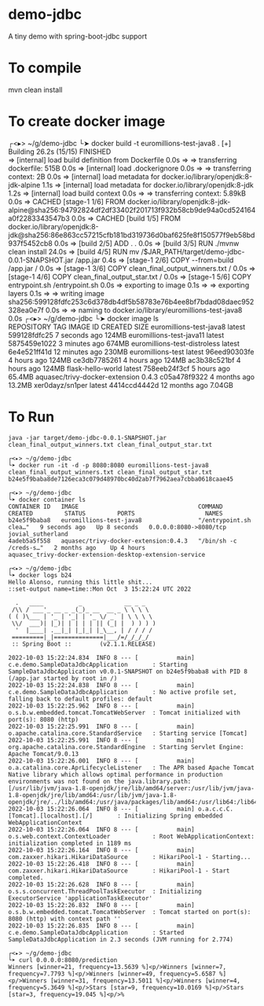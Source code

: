# demo-jdbc
A tiny demo with spring-boot-jdbc support

# To compile

  mvn clean install

# To create docker image
  ┌<▸> ~/g/demo-jdbc
  └➤ docker build -t euromillions-test-java8 .
  [+] Building 26.2s (15/15) FINISHED                                                                                                                                                                             
   => [internal] load build definition from Dockerfile                                                                                                                                                       0.0s
   => => transferring dockerfile: 515B                                                                                                                                                                       0.0s
   => [internal] load .dockerignore                                                                                                                                                                          0.0s
   => => transferring context: 2B                                                                                                                                                                            0.0s
   => [internal] load metadata for docker.io/library/openjdk:8-jdk-alpine                                                                                                                                    1.1s
   => [internal] load metadata for docker.io/library/openjdk:8-jdk                                                                                                                                           1.2s
   => [internal] load build context                                                                                                                                                                          0.0s
   => => transferring context: 5.89kB                                                                                                                                                                        0.0s
   => CACHED [stage-1 1/6] FROM docker.io/library/openjdk:8-jdk-alpine@sha256:94792824df2df33402f201713f932b58cb9de94a0cd524164a0f2283343547b3                                                               0.0s
   => CACHED [build 1/5] FROM docker.io/library/openjdk:8-jdk@sha256:86e863cc57215cfb181bd319736d0baf625fe8f150577f9eb58bd937f5452cb8                                                                        0.0s
   => [build 2/5] ADD . .                                                                                                                                                                                    0.0s
   => [build 3/5] RUN ./mvnw clean install                                                                                                                                                                  24.0s
   => [build 4/5] RUN mv /$JAR_PATH/target/demo-jdbc-0.0.1-SNAPSHOT.jar /app.jar                                                                                                                             0.4s
   => [stage-1 2/6] COPY --from=build /app.jar /                                                                                                                                                             0.0s
   => [stage-1 3/6] COPY clean_final_output_winners.txt /                                                                                                                                                    0.0s
   => [stage-1 4/6] COPY clean_final_output_star.txt /                                                                                                                                                       0.0s
   => [stage-1 5/6] COPY entrypoint.sh /entrypoint.sh                                                                                                                                                        0.0s
   => exporting to image                                                                                                                                                                                     0.1s
   => => exporting layers                                                                                                                                                                                    0.1s
   => => writing image sha256:599128fdfc253c6d378db4df5b58783e76b4ee8bf7bdad08daec952328ea0e7f                                                                                                               0.0s
   => => naming to docker.io/library/euromillions-test-java8                                                                                                                                                 0.0s
  ┌<▸> ~/g/demo-jdbc
  └➤ docker image ls                          
  REPOSITORY                       TAG       IMAGE ID       CREATED          SIZE
  euromillions-test-java8          latest    599128fdfc25   7 seconds ago    124MB
  euromillions-test-java11         latest    5875459e1022   3 minutes ago    674MB
  euromillions-test-distroless     latest    6e4e521ff41d   12 minutes ago   230MB
  euromillions-test                latest    96eed90303fe   4 hours ago      124MB
  <none>                           <none>    ce3db7785261   4 hours ago      124MB
  <none>                           <none>    ac3b38c521bf   4 hours ago      124MB
  flask-hello-world                latest    758eeb24f3cf   5 hours ago      65.4MB
  aquasec/trivy-docker-extension   0.4.3     c05a478f9322   4 months ago     13.2MB
  xer0dayz/sn1per                  latest    4414ccd4442d   12 months ago    7.04GB

# To Run

    java -jar target/demo-jdbc-0.0.1-SNAPSHOT.jar clean_final_output_winners.txt clean_final_output_star.txt

    ┌<▸> ~/g/demo-jdbc
    └➤ docker run -it -d -p 8080:8080 euromillions-test-java8 clean_final_output_winners.txt clean_final_output_star.txt
    b24e5f9baba8de7126eca3c079d48970bc40d2ab7f7962aea7cbba0618caae45

    ┌<▸> ~/g/demo-jdbc
    └➤ docker container ls                                                                                              
    CONTAINER ID   IMAGE                                  COMMAND                  CREATED         STATUS         PORTS                    NAMES
    b24e5f9baba8   euromillions-test-java8                "/entrypoint.sh clea…"   9 seconds ago   Up 8 seconds   0.0.0.0:8080->8080/tcp   jovial_sutherland
    4adeb5a5f558   aquasec/trivy-docker-extension:0.4.3   "/bin/sh -c /creds-s…"   2 months ago    Up 4 hours                              aquasec_trivy-docker-extension-desktop-extension-service

    ┌<▸> ~/g/demo-jdbc
    └➤ docker logs b24    
    Hello Alonso, running this little shit...
    ::set-output name=time::Mon Oct  3 15:22:24 UTC 2022

      .   ____          _            __ _ _
     /\\ / ___'_ __ _ _(_)_ __  __ _ \ \ \ \
    ( ( )\___ | '_ | '_| | '_ \/ _` | \ \ \ \
     \\/  ___)| |_)| | | | | || (_| |  ) ) ) )
      '  |____| .__|_| |_|_| |_\__, | / / / /
     =========|_|==============|___/=/_/_/_/
     :: Spring Boot ::        (v2.1.1.RELEASE)

    2022-10-03 15:22:24.834  INFO 8 --- [           main] c.e.demo.SampleDataJdbcApplication       : Starting SampleDataJdbcApplication v0.0.1-SNAPSHOT on b24e5f9baba8 with PID 8 (/app.jar started by root in /)
    2022-10-03 15:22:24.838  INFO 8 --- [           main] c.e.demo.SampleDataJdbcApplication       : No active profile set, falling back to default profiles: default
    2022-10-03 15:22:25.962  INFO 8 --- [           main] o.s.b.w.embedded.tomcat.TomcatWebServer  : Tomcat initialized with port(s): 8080 (http)
    2022-10-03 15:22:25.991  INFO 8 --- [           main] o.apache.catalina.core.StandardService   : Starting service [Tomcat]
    2022-10-03 15:22:25.991  INFO 8 --- [           main] org.apache.catalina.core.StandardEngine  : Starting Servlet Engine: Apache Tomcat/9.0.13
    2022-10-03 15:22:26.001  INFO 8 --- [           main] o.a.catalina.core.AprLifecycleListener   : The APR based Apache Tomcat Native library which allows optimal performance in production environments was not found on the java.library.path: [/usr/lib/jvm/java-1.8-openjdk/jre/lib/amd64/server:/usr/lib/jvm/java-1.8-openjdk/jre/lib/amd64:/usr/lib/jvm/java-1.8-openjdk/jre/../lib/amd64:/usr/java/packages/lib/amd64:/usr/lib64:/lib64:/lib:/usr/lib]
    2022-10-03 15:22:26.064  INFO 8 --- [           main] o.a.c.c.C.[Tomcat].[localhost].[/]       : Initializing Spring embedded WebApplicationContext
    2022-10-03 15:22:26.064  INFO 8 --- [           main] o.s.web.context.ContextLoader            : Root WebApplicationContext: initialization completed in 1189 ms
    2022-10-03 15:22:26.164  INFO 8 --- [           main] com.zaxxer.hikari.HikariDataSource       : HikariPool-1 - Starting...
    2022-10-03 15:22:26.418  INFO 8 --- [           main] com.zaxxer.hikari.HikariDataSource       : HikariPool-1 - Start completed.
    2022-10-03 15:22:26.628  INFO 8 --- [           main] o.s.s.concurrent.ThreadPoolTaskExecutor  : Initializing ExecutorService 'applicationTaskExecutor'
    2022-10-03 15:22:26.832  INFO 8 --- [           main] o.s.b.w.embedded.tomcat.TomcatWebServer  : Tomcat started on port(s): 8080 (http) with context path ''
    2022-10-03 15:22:26.835  INFO 8 --- [           main] c.e.demo.SampleDataJdbcApplication       : Started SampleDataJdbcApplication in 2.3 seconds (JVM running for 2.774)

    ┌<▸> ~/g/demo-jdbc
    └➤ curl 0.0.0.0:8080/prediction
    Winners [winner=21, frequency=13.5639 %]<p/>Winners [winner=7, frequency=7.7793 %]<p/>Winners [winner=49, frequency=5.6587 %]<p/>Winners [winner=31, frequency=13.5011 %]<p/>Winners [winner=4, frequency=5.3649 %]<p/>Stars [star=9, frequency=10.0169 %]<p/>Stars [star=3, frequency=19.045 %]<p/>%
